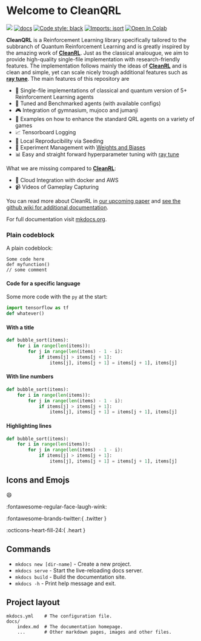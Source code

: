 # Welcome to CleanQRL




[<img src="https://img.shields.io/badge/license-MIT-blue">](https://github.com/georgkruse/cleanqrl?tab=License-1-ov-file)
[![docs](https://img.shields.io/github/deployments/vwxyzjn/cleanrl/Production?label=docs&logo=vercel)](https://georgkruse.github.io/cleanqrl-docs/)
[![Code style: black](https://img.shields.io/badge/code%20style-black-000000.svg)](https://github.com/psf/black)
[![Imports: isort](https://img.shields.io/badge/%20imports-isort-%231674b1?style=flat&labelColor=ef8336)](https://pycqa.github.io/isort/)
[![Open In Colab](https://colab.research.google.com/assets/colab-badge.svg)]()


**CleanQRL** is a Reinforcement Learning library specifically tailored to the subbranch of Quantum Reinforcement Learning and is greatly inspired by the amazing work of **[CleanRL](https://github.com/vwxyzjn/cleanrl)**. Just as the classical analougue, we aim to provide high-quality single-file implementation with research-friendly features. The implementation follows mainly the ideas of **[CleanRL](https://github.com/vwxyzjn/cleanrl)** and is clean and simple, yet can scale nicely trough additional features such as **[ray tune](https://docs.ray.io/en/latest/tune/index.html)**. The main features of this repository are


* 📜 Single-file implementations of classical and quantum version of 5+ Reinforcement Learning agents 
* 💾 Tuned and Benchmarked agents (with available configs)
* 🎮 Integration of gymnasium, mujoco and jumanji
* 📘 Examples on how to enhance the standard QRL agents on a variety of games
* 📈 Tensorboard Logging
* 🌱 Local Reproducibility via Seeding
* 🧫 Experiment Management with [Weights and Biases](https://wandb.ai/site)
* 📊 Easy and straight forward hyperparameter tuning with [ray tune](https://docs.ray.io/en/latest/tune/index.html)

What we are missing compared to **[CleanRL](https://github.com/vwxyzjn/cleanrl)**:

* 💸 Cloud Integration with docker and AWS 
* 📹 Videos of Gameplay Capturing


You can read more about CleanRL in [our upcoming paper]() and [see the github wiki for additional documentation](https://georgkruse.github.io/cleanqrl-docs/).

For full documentation visit [mkdocs.org](https://www.mkdocs.org).

### Plain codeblock

A plain codeblock:

```
Some code here
def myfunction()
// some comment
```

#### Code for a specific language

Some more code with the `py` at the start:

``` py
import tensorflow as tf
def whatever()
```

#### With a title

``` py title="bubble_sort.py"
def bubble_sort(items):
    for i in range(len(items)):
        for j in range(len(items) - 1 - i):
            if items[j] > items[j + 1]:
                items[j], items[j + 1] = items[j + 1], items[j]
```

#### With line numbers

``` py linenums="1"
def bubble_sort(items):
    for i in range(len(items)):
        for j in range(len(items) - 1 - i):
            if items[j] > items[j + 1]:
                items[j], items[j + 1] = items[j + 1], items[j]
```

#### Highlighting lines

``` py hl_lines="2 3"
def bubble_sort(items):
    for i in range(len(items)):
        for j in range(len(items) - 1 - i):
            if items[j] > items[j + 1]:
                items[j], items[j + 1] = items[j + 1], items[j]
```

## Icons and Emojs

:smile: 

:fontawesome-regular-face-laugh-wink:

:fontawesome-brands-twitter:{ .twitter }

:octicons-heart-fill-24:{ .heart }

## Commands

* `mkdocs new [dir-name]` - Create a new project.
* `mkdocs serve` - Start the live-reloading docs server.
* `mkdocs build` - Build the documentation site.
* `mkdocs -h` - Print help message and exit.

## Project layout

    mkdocs.yml    # The configuration file.
    docs/
        index.md  # The documentation homepage.
        ...       # Other markdown pages, images and other files.
